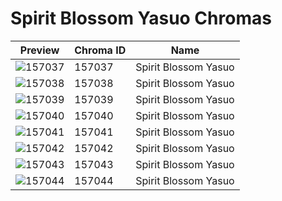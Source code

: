 # Spirit Blossom Yasuo Chromas



| Preview | Chroma ID | Name |
|---------|-----------|------|
| ![157037](https://raw.communitydragon.org/latest/plugins/rcp-be-lol-game-data/global/default/v1/champion-chroma-images/157/157037.png) | 157037 | Spirit Blossom Yasuo |
| ![157038](https://raw.communitydragon.org/latest/plugins/rcp-be-lol-game-data/global/default/v1/champion-chroma-images/157/157038.png) | 157038 | Spirit Blossom Yasuo |
| ![157039](https://raw.communitydragon.org/latest/plugins/rcp-be-lol-game-data/global/default/v1/champion-chroma-images/157/157039.png) | 157039 | Spirit Blossom Yasuo |
| ![157040](https://raw.communitydragon.org/latest/plugins/rcp-be-lol-game-data/global/default/v1/champion-chroma-images/157/157040.png) | 157040 | Spirit Blossom Yasuo |
| ![157041](https://raw.communitydragon.org/latest/plugins/rcp-be-lol-game-data/global/default/v1/champion-chroma-images/157/157041.png) | 157041 | Spirit Blossom Yasuo |
| ![157042](https://raw.communitydragon.org/latest/plugins/rcp-be-lol-game-data/global/default/v1/champion-chroma-images/157/157042.png) | 157042 | Spirit Blossom Yasuo |
| ![157043](https://raw.communitydragon.org/latest/plugins/rcp-be-lol-game-data/global/default/v1/champion-chroma-images/157/157043.png) | 157043 | Spirit Blossom Yasuo |
| ![157044](https://raw.communitydragon.org/latest/plugins/rcp-be-lol-game-data/global/default/v1/champion-chroma-images/157/157044.png) | 157044 | Spirit Blossom Yasuo |